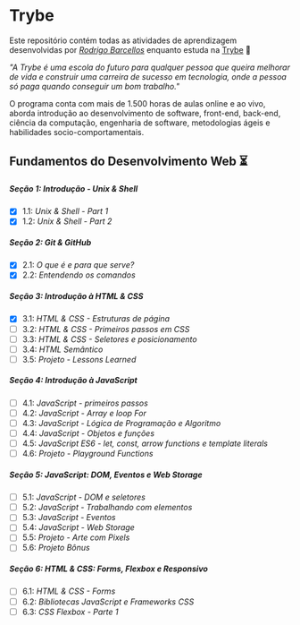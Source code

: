 # Trybe

Este repositório contém todas as atividades de aprendizagem desenvolvidas por _[Rodrigo Barcellos](https://www.linkedin.com/in/rnbarcellos/)_ enquanto estuda na [Trybe](https://www.betrybe.com/) :rocket:

_"A Trybe é uma escola do futuro para qualquer pessoa que queira melhorar de vida e construir uma carreira de sucesso em tecnologia, onde a pessoa só paga quando conseguir um bom trabalho."_

O programa conta com mais de 1.500 horas de aulas online e ao vivo, aborda introdução ao desenvolvimento de software, front-end, back-end, ciência da computação, engenharia de software, metodologias ágeis e habilidades socio-comportamentais.

## Fundamentos do Desenvolvimento Web :hourglass_flowing_sand:

##### Seção 1: Introdução - Unix & Shell

- [x] 1.1: _Unix & Shell - Part 1_
- [x] 1.2: _Unix & Shell - Part 2_

##### Seção 2: Git & GitHub

- [x] 2.1: _O que é e para que serve?_
- [x] 2.2: _Entendendo os comandos_

##### Seção 3: Introdução à HTML & CSS

- [x] 3.1: _HTML & CSS - Estruturas de página_
- [ ] 3.2: _HTML & CSS - Primeiros passos em CSS_
- [ ] 3.3: _HTML & CSS - Seletores e posicionamento_
- [ ] 3.4: _HTML Semântico_
- [ ] 3.5: _Projeto - Lessons Learned_

##### Seção 4: Introdução à JavaScript

- [ ] 4.1: _JavaScript - primeiros passos_
- [ ] 4.2: _JavaScript - Array e loop For_
- [ ] 4.3: _JavaScript - Lógica de Programação e Algoritmo_
- [ ] 4.4: _JavaScript - Objetos e funções_
- [ ] 4.5: _JavaScript ES6 - let, const, arrow functions e template literals_
- [ ] 4.6: _Projeto - Playground Functions_

##### Seção 5: JavaScript: DOM, Eventos e Web Storage

- [ ] 5.1: _JavaScript - DOM e seletores_
- [ ] 5.2: _JavaScript - Trabalhando com elementos_
- [ ] 5.3: _JavaScript - Eventos_
- [ ] 5.4: _JavaScript - Web Storage_
- [ ] 5.5: _Projeto - Arte com Pixels_
- [ ] 5.6: _Projeto Bônus_

##### Seção 6: HTML & CSS: Forms, Flexbox e Responsivo

- [ ] 6.1: _HTML & CSS - Forms_
- [ ] 6.2: _Bibliotecas JavaScript e Frameworks CSS_
- [ ] 6.3: _CSS Flexbox - Parte 1_